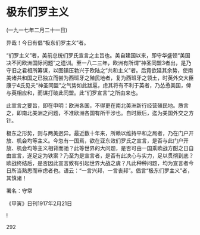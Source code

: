 # 极东们罗主义

 

(一九一七年二月二十一日)

 

异哉！今日有倡“极东们罗主义”者。

“们罗主义”者，美前总统们罗氏宣言之主旨也。美自建国以来，即守华盛顿“美国决不问欧洲国际问题”之遗训。至一八二三年，欧洲有所谓“神圣同盟3者出，是乃守旧之君相所筹谋，以图镇压勃兴于欧陆之“共和主义”者。后竟欲延其余势，使南美诸共和国之已独立而尝为西班牙之殖民地者，复为西班牙之领土，时英外交大臣康宁4氏见夫“神圣同盟”之气势如此跋扈，虑其将有不利于英者，乃怂恿美国，俾与英相应和，而谋打破此同盟。此“们罗宣言”之所由来也。

此宣言之要旨，即在申明：欧洲各国，不得更在南北美洲新行经营殖民地。质言之，即南北美洲之问题，不准欧洲各国有所干涉也。自时厥后，迄为美国外交之方针。

极东之形势，则与两美迥异。最近数十年来，所赖以维持平和之局者，乃在门户开放、机会均等主义。今忽有一国焉，欲在亚东效们罗氏之宣言，是否与此门户开放、机会均等主义相背而驰？此等世界的大问题，是否可由一国乘欧战方酣之日自由宣言，遂足定为铁案？乃至为是宣言者，是否有此决心与实力，足以贯彻到底？欧战终结后，是否因此宣言致有引起世界大战之虞？凡此种种问题，均为宣言者今日所当熟思而审虑者也。语云：“一言兴邦，一言丧邦”。倡言“极东们罗主义”者，其慎诸！

 

署名：守常

《甲寅》日刊1917年2月21日

 

!

 

292

 

